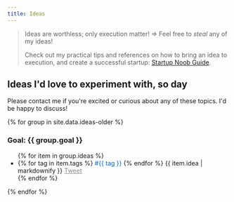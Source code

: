 ```yaml
---
title: Ideas
---
```


> Ideas are worthless; only execution matter! => Feel free to *steal* any of my ideas!
> 
> Check out my practical tips and references on how to bring an idea to execution, and create a successful startup: [Startup Noob Guide](http://bit.ly/startupnoob).

## Ideas I'd love to experiment with, so day

Please contact me if you're excited or curious about any of these topics. I'd be happy to discuss!

<link rel="stylesheet" href="tweet-btn.css">
<style>
  .hashtag{ color: #0366d6 }
  .vote-button{ display:inline-block; opacity:0.5; }
  .older-ideas p { display:inline }
</style>

<!-- listed from _data/ideas-older.yaml -->
{% for group in site.data.ideas-older %}
### Goal: {{ group.goal }}
<ul class="older-ideas">
  {% for item in group.ideas %}
    <li id="{{ forloop.index }}">
      {% for tag in item.tags %}
        <span class="hashtag">#{{ tag }}</span>
      {% endfor %}
      {{ item.idea | markdownify }}
      <div class="vote-button">
        <div class="btn-o" data-scribe="component:button" style="width: 61px;">
          <a href="https://twitter.com/intent/tweet?original_referer=https%3A%2F%2Fadrienjoly.com%2Fideas%2F&amp;ref_src=twsrc%5Etfw&amp;related=adrienjoly&amp;text=Idea%3A%20{% for tag in item.tags %}%23{{ tag | url_encode }}%20{% endfor %}{{ item.idea | url_encode }}&amp;tw_p=tweetbutton&amp;url=https%3A%2F%2Fadrienjoly.com%2Fideas%23{{ forloop.index }}&amp;via=adrienjoly" class="btn" onclick="window.open(this.href);return false;">
            <i></i>
            <span class="label">Tweet</span>
          </a>
        </div>
      </div>
    </li>
  {% endfor %}
</ul>
{% endfor %}
